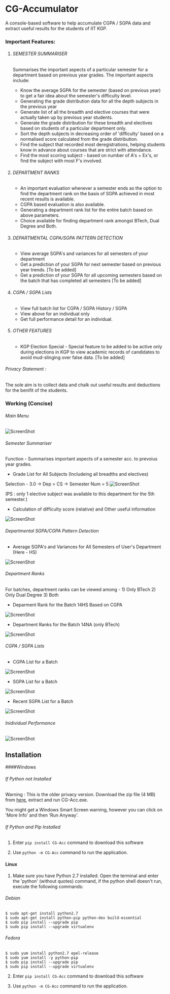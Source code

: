 # CG-Accumulator
A console-based software to help accumulate CGPA / SGPA data and extract useful results for the students of IIT KGP.


### Important Features:
1. ###### SEMESTER SUMMARISER

    Summarises the important aspects of a particular semester for a department 
    based on previous year grades. The important aspects include:
    - Know the average SGPA for the semester (based on previous year) to get a fair idea about the semester's difficulty level.
    - Generating the grade distribution data for all the depth subjects in the previous year
    - Generate list of all the breadth and elective courses that were actually taken up by previous year students.
    - Generate the grade distribution for these breadth and electives based on students of a particular department only.
    - Sort the depth subjects in decreasing order of 'difficulty' based on a normalised score calculated from the grade distribution.
    - Find the subject that recorded most deregistrations, helping students know in advance about courses that are strict with attendance.
    - Find the most scoring subject - based on number of A's + Ex's, or find the subject with most F's involved. 
 
2. ###### DEPARTMENT RANKS
    - An important evaluation whenever a semester ends as the option to find the department rank 
      on the basis of SGPA achieved in most recent results is available.
    - CGPA based evaluation is also available.
    - Generating a department rank list for the entire batch based on above parameters.
    - Choice available for finding department rank amongst BTech, Dual Degree and Both.
 
3. ###### DEPARTMENTAL CGPA/SGPA PATTERN DETECTION
    - View average SGPA's and variances for all semesters of your department
    - Get a prediction of your SGPA for next semester based on previous year trends. [To be added]
    - Get a prediction of your SGPA for all upcoming semesters based on the batch that has completed all semesters [To be added]

4. ###### CGPA / SGPA Lists
    - View full batch list for CGPA / SGPA History / SGPA
    - View above for an individual only
    - Get full performance detail for an individual.

5. ###### OTHER FEATURES
    - KGP Election Special - Special feature to be added to be active only during elections in KGP to view academic records of candidates to avoid mud-slinging over false data. [To be added]

###### Privacy Statement :
The sole aim is to collect data and chalk out useful results and deductions for the benifit of the students. 


### Working (Concise)
###### Main Menu
![ScreenShot](Ubuntu_Screenshots/u9.png)


###### Semester Summariser
Function - Summarises important aspects of a semester acc. to prevoius year grades.

* Grade List for All Subjects (Includeing all breadths and electives)
    
Selection - 3.0 -> Dep = CS -> Semester Num = 5
![ScreenShot](Ubuntu_Screenshots/u6.png)

(PS : only 1 elective subject was available to this department for the 5th semester.)

* Calculation of difficulty score (relative) and Other useful information

![ScreenShot](Ubuntu_Screenshots/u7.png)


###### Departmental SGPA/CGPA Pattern Detection

* Average SGPA's and Variances for All Semesters of User's Department (Here - HS)

![ScreenShot](Screenshots/13_all_sem_avg.PNG)


###### Department Ranks

For batches, department ranks can be viewed among - 1) Only BTech 2) Only Dual Degree 3) Both

* Deparment Rank for the Batch 14HS Based on CGPA

![ScreenShot](Ubuntu_Screenshots/u4.png)

* Department Ranks for the Batch 14NA (only BTech)

![ScreenShot](Ubuntu_Screenshots/u5.png)


###### CGPA / SGPA Lists

* CGPA List for a Batch

![ScreenShot](Ubuntu_Screenshots/u1.png)

* SGPA List for a Batch

![ScreenShot](Ubuntu_Screenshots/u2.png)

* Recent SGPA List for a Batch

![ScreenShot](Ubuntu_Screenshots/u3.png)



###### Inidividual Performance

![ScreenShot](Ubuntu_Screenshots/u8.png)




## Installation

####Windows

###### If Python not Installed 
Warning : This is the older privacy version.
Download the zip file (4 MB) from [here](https://goo.gl/dG48U5), extract and run CG-Acc.exe.

You might get a Windows Smart Screen warning, however you can click on 'More Info' and then 'Run Anyway'.

###### If Python and Pip Installed 
    
1. Enter `pip install CG-Acc` command to download this software

2. Use `python -m CG-Acc` command to run the application.



#### Linux
1. Make sure you have Python 2.7 installed. Open the terminal and enter the 'python' (without quotes) command, if the python shell doesn't run, execute the following commands:

###### Debian
```shell
$ sudo apt-get install python2.7
$ sudo apt-get install python-pip python-dev build-essential 
$ sudo pip install --upgrade pip 
$ sudo pip install --upgrade virtualenv 
```

###### Fedora
```shell
$ sudo yum install python2.7 epel-release
$ sudo yum install -y python-pip
$ sudo pip install --upgrade pip 
$ sudo pip install --upgrade virtualenv 
```

2. Enter `pip install CG-Acc` command to download this software

3. Use `python -m CG-Acc` command to run the application.
